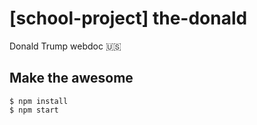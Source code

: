 # [school-project] the-donald
 Donald Trump webdoc :us:

## Make the awesome
```shell
$ npm install
$ npm start
```
